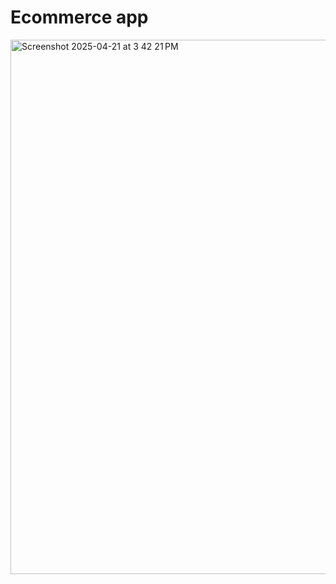 # Ecommerce app


<img width="855" alt="Screenshot 2025-04-21 at 3 42 21 PM" src="https://github.com/user-attachments/assets/cb16b810-8c96-4b3c-981b-8f12f97e423d" />

